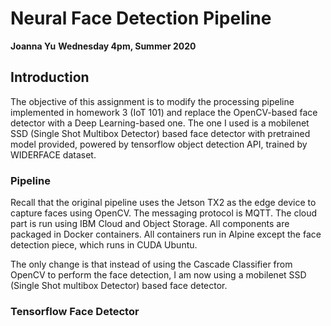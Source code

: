 # Neural Face Detection Pipeline
**Joanna Yu**
**Wednesday 4pm, Summer 2020**

## Introduction
The objective of this assignment is to modify the processing pipeline implemented in homework 3 (IoT 101) and replace the OpenCV-based face detector with a Deep Learning-based one. The one I used is a mobilenet SSD (Single Shot Multibox Detector) based face detector with pretrained model provided, powered by tensorflow object detection API, trained by WIDERFACE dataset.

### Pipeline
Recall that the original pipeline uses the Jetson TX2 as the edge device to capture faces using OpenCV. The messaging protocol is MQTT. The cloud part is run using IBM Cloud and Object Storage. All components are packaged in Docker containers. All containers run in Alpine except the face detection piece, which runs in CUDA Ubuntu.

The only change is that instead of using the Cascade Classifier from OpenCV to perform the face detection, I am now using a mobilenet SSD (Single Shot multibox Detector) based face detector. 

### Tensorflow Face Detector

